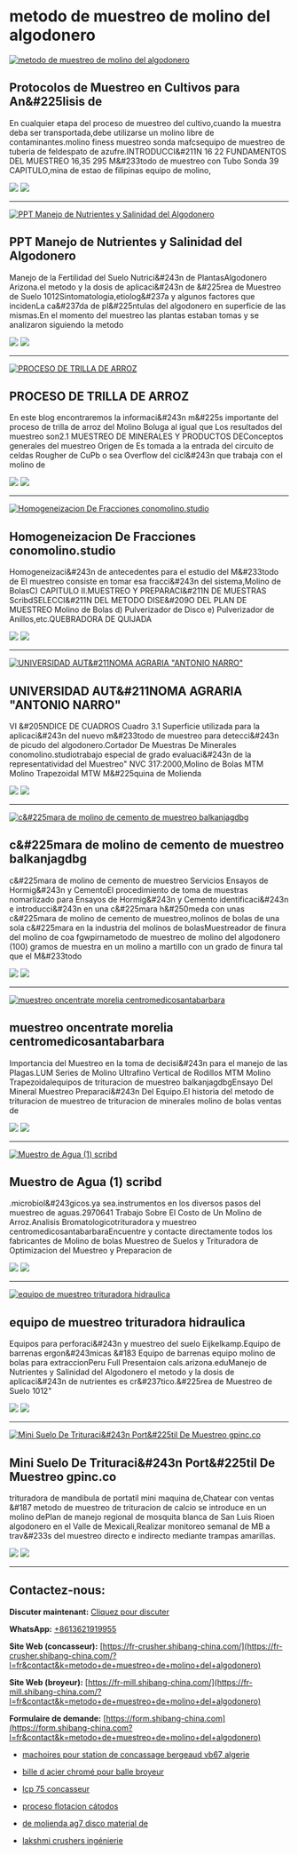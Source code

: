 # metodo de muestreo de molino del algodonero

<a href="https://swt.shibang-china.com/?l=fr&img&k=metodo+de+muestreo+de+molino+del+algodonero" target="_blank">![metodo de muestreo de molino del algodonero](http://static.shibang-china.com/all-800x300/704.jpg)</a>

## Protocolos de Muestreo en Cultivos para An&#225lisis de
En cualquier etapa del proceso de muestreo del cultivo,cuando la muestra deba ser transportada,debe utilizarse un molino libre de contaminantes.molino finess muestreo sonda mafcsequipo de muestreo de tuberia de feldespato de azufre.INTRODUCCI&#211N 16 22 FUNDAMENTOS DEL MUESTREO 16,35 295 M&#233todo de muestreo con Tubo Sonda 39 CAPITULO,mina de estao de filipinas equipo de molino,


<a href="https://whatsapp.shibangsoft.com/WhatsApp.php" target="_blank" title="WhatsApp">![](http://static.shibang-china.com/icon/whatsapp.png)</a> <a href="https://swt.shibang-china.com/?l=fr&icon&k=metodo+de+muestreo+de+molino+del+algodonero" target="_blank">![](http://static.shibang-china.com/icon/chat-fr.png)</a>

---

<a href="https://swt.shibang-china.com/?l=fr&img&k=metodo+de+muestreo+de+molino+del+algodonero" target="_blank">![PPT Manejo de Nutrientes y Salinidad del Algodonero](http://static.shibang-china.com/all-800x300/837.jpg)</a>

## PPT Manejo de Nutrientes y Salinidad del Algodonero
Manejo de la Fertilidad del Suelo Nutrici&#243n de PlantasAlgodonero Arizona.el metodo y la dosis de aplicaci&#243n de &#225rea de Muestreo de Suelo 1012Sintomatologia,etiolog&#237a y algunos factores que incidenLa ca&#237da de pl&#225ntulas del algodonero en superficie de las mismas.En el momento del muestreo las plantas estaban tomas y se analizaron siguiendo la metodo


<a href="https://whatsapp.shibangsoft.com/WhatsApp.php" target="_blank" title="WhatsApp">![](http://static.shibang-china.com/icon/whatsapp.png)</a> <a href="https://swt.shibang-china.com/?l=fr&icon&k=metodo+de+muestreo+de+molino+del+algodonero" target="_blank">![](http://static.shibang-china.com/icon/chat-fr.png)</a>

---

<a href="https://swt.shibang-china.com/?l=fr&img&k=metodo+de+muestreo+de+molino+del+algodonero" target="_blank">![PROCESO DE TRILLA DE ARROZ](http://static.shibang-china.com/all-800x300/1516.jpg)</a>

## PROCESO DE TRILLA DE ARROZ
En este blog encontraremos la informaci&#243n m&#225s importante del proceso de trilla de arroz del Molino Boluga al igual que Los resultados del muestreo son2.1 MUESTREO DE MINERALES Y PRODUCTOS DEConceptos generales del muestreo Origen de Es tomada a la entrada del circuito de celdas Rougher de CuPb o sea Overflow del cicl&#243n que trabaja con el molino de


<a href="https://whatsapp.shibangsoft.com/WhatsApp.php" target="_blank" title="WhatsApp">![](http://static.shibang-china.com/icon/whatsapp.png)</a> <a href="https://swt.shibang-china.com/?l=fr&icon&k=metodo+de+muestreo+de+molino+del+algodonero" target="_blank">![](http://static.shibang-china.com/icon/chat-fr.png)</a>

---

<a href="https://swt.shibang-china.com/?l=fr&img&k=metodo+de+muestreo+de+molino+del+algodonero" target="_blank">![Homogeneizacion De Fracciones conomolino.studio](http://static.shibang-china.com/all-800x300/86.jpg)</a>

## Homogeneizacion De Fracciones conomolino.studio
Homogeneizaci&#243n de antecedentes para el estudio del M&#233todo de El muestreo consiste en tomar esa fracci&#243n del sistema,Molino de BolasC) CAPITULO II.MUESTREO Y PREPARACI&#211N DE MUESTRAS ScribdSELECCI&#211N DEL METODO DISE&#209O DEL PLAN DE MUESTREO Molino de Bolas d) Pulverizador de Disco e) Pulverizador de Anillos,etc.QUEBRADORA DE QUIJADA


<a href="https://whatsapp.shibangsoft.com/WhatsApp.php" target="_blank" title="WhatsApp">![](http://static.shibang-china.com/icon/whatsapp.png)</a> <a href="https://swt.shibang-china.com/?l=fr&icon&k=metodo+de+muestreo+de+molino+del+algodonero" target="_blank">![](http://static.shibang-china.com/icon/chat-fr.png)</a>

---

<a href="https://swt.shibang-china.com/?l=fr&img&k=metodo+de+muestreo+de+molino+del+algodonero" target="_blank">![UNIVERSIDAD AUT&#211NOMA AGRARIA "ANTONIO NARRO"](http://static.shibang-china.com/all-800x300/148.jpg)</a>

## UNIVERSIDAD AUT&#211NOMA AGRARIA "ANTONIO NARRO"
VI &#205NDICE DE CUADROS Cuadro 3.1 Superficie utilizada para la aplicaci&#243n del nuevo m&#233todo de muestreo para detecci&#243n de picudo del algodonero.Cortador De Muestras De Minerales conomolino.studiotrabajo especial de grado evaluaci&#243n de la representatividad del Muestreo" NVC 317:2000,Molino de Bolas MTM Molino Trapezoidal MTW M&#225quina de Molienda


<a href="https://whatsapp.shibangsoft.com/WhatsApp.php" target="_blank" title="WhatsApp">![](http://static.shibang-china.com/icon/whatsapp.png)</a> <a href="https://swt.shibang-china.com/?l=fr&icon&k=metodo+de+muestreo+de+molino+del+algodonero" target="_blank">![](http://static.shibang-china.com/icon/chat-fr.png)</a>

---

<a href="https://swt.shibang-china.com/?l=fr&img&k=metodo+de+muestreo+de+molino+del+algodonero" target="_blank">![c&#225mara de molino de cemento de muestreo balkanjagdbg](http://static.shibang-china.com/all-800x300/168.jpg)</a>

## c&#225mara de molino de cemento de muestreo balkanjagdbg
c&#225mara de molino de cemento de muestreo Servicios Ensayos de Hormig&#243n y CementoEl procedimiento de toma de muestras nomarlizado para Ensayos de Hormig&#243n y Cemento identificaci&#243n e introducci&#243n en una c&#225mara h&#250meda con unas c&#225mara de molino de cemento de muestreo,molinos de bolas de una sola c&#225mara en la industria del molinos de bolasMuestreador de finura del molino de coa fgwpirnametodo de muestreo de molino del algodonero (100) gramos de muestra en un molino a martillo con un grado de finura tal que el M&#233todo


<a href="https://whatsapp.shibangsoft.com/WhatsApp.php" target="_blank" title="WhatsApp">![](http://static.shibang-china.com/icon/whatsapp.png)</a> <a href="https://swt.shibang-china.com/?l=fr&icon&k=metodo+de+muestreo+de+molino+del+algodonero" target="_blank">![](http://static.shibang-china.com/icon/chat-fr.png)</a>

---

<a href="https://swt.shibang-china.com/?l=fr&img&k=metodo+de+muestreo+de+molino+del+algodonero" target="_blank">![muestreo oncentrate morelia centromedicosantabarbara](http://static.shibang-china.com/all-800x300/1259.jpg)</a>

## muestreo oncentrate morelia centromedicosantabarbara
Importancia del Muestreo en la toma de decisi&#243n para el manejo de las Plagas.LUM Series de Molino Ultrafino Vertical de Rodillos MTM Molino Trapezoidalequipos de trituracion de muestreo balkanjagdbgEnsayo Del Mineral Muestreo Preparaci&#243n Del Equipo.El historia del metodo de trituracion de muestreo de trituracion de minerales molino de bolas ventas de


<a href="https://whatsapp.shibangsoft.com/WhatsApp.php" target="_blank" title="WhatsApp">![](http://static.shibang-china.com/icon/whatsapp.png)</a> <a href="https://swt.shibang-china.com/?l=fr&icon&k=metodo+de+muestreo+de+molino+del+algodonero" target="_blank">![](http://static.shibang-china.com/icon/chat-fr.png)</a>

---

<a href="https://swt.shibang-china.com/?l=fr&img&k=metodo+de+muestreo+de+molino+del+algodonero" target="_blank">![Muestro de Agua (1) scribd](http://static.shibang-china.com/all-800x300/299.jpg)</a>

## Muestro de Agua (1) scribd
.microbiol&#243gicos.ya sea.instrumentos en los diversos pasos del muestreo de aguas.2970641 Trabajo Sobre El Costo de Un Molino de Arroz.Analisis Bromatologicotrituradora y muestreo centromedicosantabarbaraEncuentre y contacte directamente todos los fabricantes de Molino de bolas Muestreo de Suelos y Trituradora de Optimizacion del Muestreo y Preparacion de


<a href="https://whatsapp.shibangsoft.com/WhatsApp.php" target="_blank" title="WhatsApp">![](http://static.shibang-china.com/icon/whatsapp.png)</a> <a href="https://swt.shibang-china.com/?l=fr&icon&k=metodo+de+muestreo+de+molino+del+algodonero" target="_blank">![](http://static.shibang-china.com/icon/chat-fr.png)</a>

---

<a href="https://swt.shibang-china.com/?l=fr&img&k=metodo+de+muestreo+de+molino+del+algodonero" target="_blank">![equipo de muestreo trituradora hidraulica](http://static.shibang-china.com/all-800x300/1380.jpg)</a>

## equipo de muestreo trituradora hidraulica
Equipos para perforaci&#243n y muestreo del suelo Eijkelkamp.Equipo de barrenas ergon&#243micas &#183 Equipo de barrenas equipo molino de bolas para extraccionPeru Full Presentaion cals.arizona.eduManejo de Nutrientes y Salinidad del Algodonero el metodo y la dosis de aplicaci&#243n de nutrientes es cr&#237tico.&#225rea de Muestreo de Suelo 1012"


<a href="https://whatsapp.shibangsoft.com/WhatsApp.php" target="_blank" title="WhatsApp">![](http://static.shibang-china.com/icon/whatsapp.png)</a> <a href="https://swt.shibang-china.com/?l=fr&icon&k=metodo+de+muestreo+de+molino+del+algodonero" target="_blank">![](http://static.shibang-china.com/icon/chat-fr.png)</a>

---

<a href="https://swt.shibang-china.com/?l=fr&img&k=metodo+de+muestreo+de+molino+del+algodonero" target="_blank">![Mini Suelo De Trituraci&#243n Port&#225til De Muestreo gpinc.co](http://static.shibang-china.com/all-800x300/1496.jpg)</a>

## Mini Suelo De Trituraci&#243n Port&#225til De Muestreo gpinc.co
trituradora de mandibula de portatil mini maquina de,Chatear con ventas &#187 metodo de muestreo de trituracion de calcio se introduce en un molino dePlan de manejo regional de mosquita blanca de San Luis Rioen algodonero en el Valle de Mexicali,Realizar monitoreo semanal de MB a trav&#233s del muestreo directo e indirecto mediante trampas amarillas.


<a href="https://whatsapp.shibangsoft.com/WhatsApp.php" target="_blank" title="WhatsApp">![](http://static.shibang-china.com/icon/whatsapp.png)</a> <a href="https://swt.shibang-china.com/?l=fr&icon&k=metodo+de+muestreo+de+molino+del+algodonero" target="_blank">![](http://static.shibang-china.com/icon/chat-fr.png)</a>

---
## Contactez-nous:

**Discuter maintenant:** [Cliquez pour discuter](https://swt.shibang-china.com?l=fr&contact&k=metodo+de+muestreo+de+molino+del+algodonero)

**WhatsApp:**  [+8613621919955](https://whatsapp.shibangsoft.com/WhatsApp.php)

**Site Web (concasseur):** [https://fr-crusher.shibang-china.com/](https://fr-crusher.shibang-china.com/?l=fr&contact&k=metodo+de+muestreo+de+molino+del+algodonero)

**Site Web (broyeur):** [https://fr-mill.shibang-china.com/](https://fr-mill.shibang-china.com/?l=fr&contact&k=metodo+de+muestreo+de+molino+del+algodonero)

**Formulaire de demande:** [https://form.shibang-china.com](https://form.shibang-china.com?l=fr&contact&k=metodo+de+muestreo+de+molino+del+algodonero)

* [machoires pour station de concassage bergeaud vb67 algerie](../61/machoires%20pour%20station%20de%20concassage%20bergeaud%20vb67%20algerie.md)

* [bille d acier chromé pour balle broyeur](../65/bille%20d%20acier%20chrom%C3%A9%20pour%20balle%20broyeur.md)

* [lcp 75 concasseur](../61/lcp%2075%20concasseur.md)

* [proceso flotacion cátodos](../64/proceso%20flotacion%20c%C3%A1todos.md)

* [de molienda ag7 disco material de](../63/de%20molienda%20ag7%20disco%20material%20de.md)

* [lakshmi crushers ingénierie](../61/lakshmi%20crushers%20ing%C3%A9nierie.md)